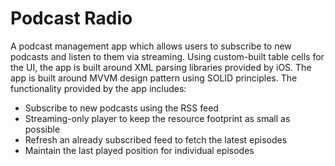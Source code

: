 # Podcast Radio
A podcast management app which allows users to subscribe to new podcasts and listen to them via streaming. Using custom-built table cells for the UI, the app is built around XML parsing libraries provided by iOS. The app is built around MVVM design pattern using SOLID principles. The functionality provided by the app includes:

*	Subscribe to new podcasts using the RSS feed
*	Streaming-only player to keep the resource footprint as small as possible
*	Refresh an already subscribed feed to fetch the latest episodes
*	Maintain the last played position for individual episodes

